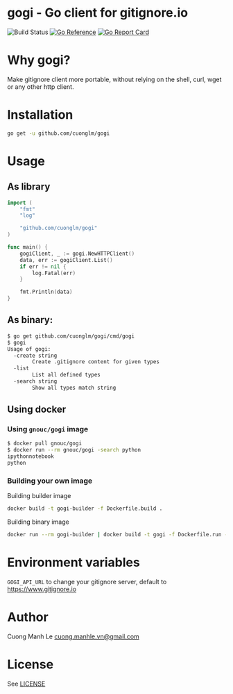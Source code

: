 # gogi - Go client for gitignore.io

![Build Status](https://github.com/cuonglm/gogi/actions/workflows/ci.yml/badge.svg?branch=master)
[![Go Reference](https://pkg.go.dev/badge/github.com/cuonglm/gogi.svg)](https://pkg.go.dev/github.com/cuonglm/gogi)
[![Go Report Card](https://goreportcard.com/badge/github.com/cuonglm/gogi)](https://goreportcard.com/report/github.com/cuonglm/gogi)

# Why gogi?

Make gitignore client more portable, without relying on the shell, curl, wget or any other http client.

# Installation
```sh
go get -u github.com/cuonglm/gogi
```

# Usage

## As library
```go
import (
	"fmt"
	"log"

	"github.com/cuonglm/gogi"
)

func main() {
	gogiClient, _ := gogi.NewHTTPClient()
	data, err := gogiClient.List()
	if err != nil {
		log.Fatal(err)
	}

	fmt.Println(data)
}
```

## As binary:
```sh
$ go get github.com/cuonglm/gogi/cmd/gogi
$ gogi
Usage of gogi:
  -create string
    	Create .gitignore content for given types
  -list
    	List all defined types
  -search string
    	Show all types match string
```

## Using docker

### Using `gnouc/gogi` image
```sh
$ docker pull gnouc/gogi
$ docker run --rm gnouc/gogi -search python
ipythonnotebook
python
```

### Building your own image

Building builder image
```sh
docker build -t gogi-builder -f Dockerfile.build .
```

Building binary image
```sh
docker run --rm gogi-builder | docker build -t gogi -f Dockerfile.run -
```

# Environment variables

`GOGI_API_URL` to change your gitignore server, default to https://www.gitignore.io

# Author

Cuong Manh Le <cuong.manhle.vn@gmail.com>

# License

See [LICENSE](https://github.com/cuonglm/gogi/blob/master/LICENSE)
